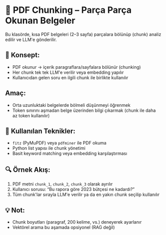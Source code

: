 # 📄 PDF Chunking – Parça Parça Okunan Belgeler

Bu klasörde, kısa PDF belgeleri (2–3 sayfa) parçalara bölünüp (chunk) analiz edilir ve LLM'e gönderilir.

## 📌 Konsept:
- PDF okunur → içerik paragraflara/sayfalara bölünür (chunking)
- Her chunk tek tek LLM'e verilir veya embedding yapılır
- Kullanıcıdan gelen soru en ilgili chunk ile birlikte kullanılır

## Amaç:
- Orta uzunluktaki belgelerde bölmeli düşünmeyi öğrenmek
- Token sınırını aşmadan belge üzerinden bilgi çıkarmak (chunk ile daha az token kullanılır)

## 🧠 Kullanılan Teknikler:
- `fitz` (PyMuPDF) veya `pdfminer` ile PDF okuma
- Python list yapısı ile chunk yönetimi
- Basit keyword matching veya embedding karşılaştırması

## 🔍 Örnek Akış:
1. PDF metni `chunk_1`, `chunk_2`, `chunk_3` olarak ayrılır
2. Kullanıcı sorusu: “Bu rapora göre 2023 bütçesi ne kadardı?”
3. Tüm chunk'lar sırayla LLM'e verilir ya da en yakın chunk seçilip kullanılır

## 💡 Not:
- Chunk boyutları (paragraf, 200 kelime, vs.) deneyerek ayarlanır
- Vektörel arama bu aşamada opsiyonel (RAG değil)